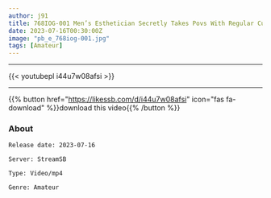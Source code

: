 ```yaml
---
author: j91
title: 768IOG-001 Men’s Esthetician Secretly Takes Povs With Regular Customers At The Shop!
date: 2023-07-16T00:30:00Z
image: "pb_e_768iog-001.jpg"
tags: [Amateur]
---
```

___

{{< youtubepl i44u7w08afsi >}}
___

{{% button href="https://likessb.com/d/i44u7w08afsi" icon="fas fa-download" %}}download this video{{% /button %}}
### About

`Release date: 2023-07-16`

`Server: StreamSB`

`Type: Video/mp4`

`Genre:	Amateur`